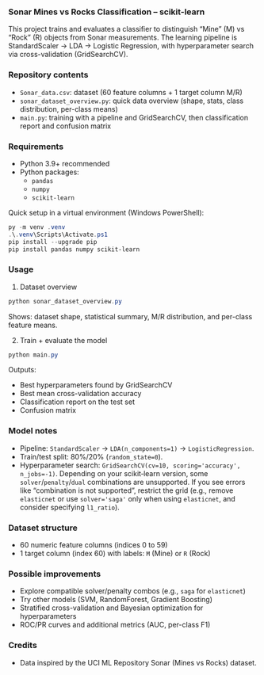 ### Sonar Mines vs Rocks Classification – scikit-learn

This project trains and evaluates a classifier to distinguish “Mine” (M) vs “Rock” (R) objects from Sonar measurements. The learning pipeline is StandardScaler → LDA → Logistic Regression, with hyperparameter search via cross-validation (GridSearchCV).

### Repository contents

- `Sonar_data.csv`: dataset (60 feature columns + 1 target column M/R)
- `sonar_dataset_overview.py`: quick data overview (shape, stats, class distribution, per-class means)
- `main.py`: training with a pipeline and GridSearchCV, then classification report and confusion matrix

### Requirements

- Python 3.9+ recommended
- Python packages:
  - `pandas`
  - `numpy`
  - `scikit-learn`

Quick setup in a virtual environment (Windows PowerShell):

```powershell
py -m venv .venv
.\.venv\Scripts\Activate.ps1
pip install --upgrade pip
pip install pandas numpy scikit-learn
```

### Usage

1) Dataset overview

```powershell
python sonar_dataset_overview.py
```

Shows: dataset shape, statistical summary, M/R distribution, and per-class feature means.

2) Train + evaluate the model

```powershell
python main.py
```

Outputs:

- Best hyperparameters found by GridSearchCV
- Best mean cross-validation accuracy
- Classification report on the test set
- Confusion matrix

### Model notes

- Pipeline: `StandardScaler` → `LDA(n_components=1)` → `LogisticRegression`.
- Train/test split: 80%/20% (`random_state=0`).
- Hyperparameter search: `GridSearchCV(cv=10, scoring='accuracy', n_jobs=-1)`. Depending on your scikit‑learn version, some `solver`/`penalty`/`dual` combinations are unsupported. If you see errors like “combination is not supported”, restrict the grid (e.g., remove `elasticnet` or use `solver='saga'` only when using `elasticnet`, and consider specifying `l1_ratio`).

### Dataset structure

- 60 numeric feature columns (indices 0 to 59)
- 1 target column (index 60) with labels: `M` (Mine) or `R` (Rock)

### Possible improvements

- Explore compatible solver/penalty combos (e.g., `saga` for `elasticnet`)
- Try other models (SVM, RandomForest, Gradient Boosting)
- Stratified cross-validation and Bayesian optimization for hyperparameters
- ROC/PR curves and additional metrics (AUC, per-class F1)

### Credits

- Data inspired by the UCI ML Repository Sonar (Mines vs Rocks) dataset.






